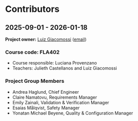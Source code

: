 # Contributors

## 2025-09-01 - 2026-01-18
**Project owner:** <a href="https://www.mdu.se/staff?id=lgr03">Luiz Giacomossi</a> (<a href="mailto:luiz.giacomossi@mdu.se">email</a>)

### Course code: FLA402
- Course responsible: Luciana Provenzano
- Teachers: Julieth Castellanos and Luiz Giacomossi

### Project Group Members
- Andrea Haglund, Chief Engineer
- Claire Namatovu, Requirements Manager
- Emily Zainali, Validation & Verification Manager
- Esaias Målqvist, Safety Manager
- Yonatan Michael Beyene, Quality & Configuration Manager
